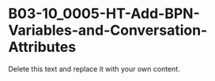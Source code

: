 

# B03-10_0005-HT-Add-BPN-Variables-and-Conversation-Attributes

Delete this text and replace it with your own content.
